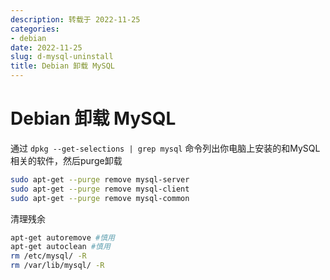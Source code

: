 ```yaml
---
description: 转载于 2022-11-25
categories:
- debian
date: 2022-11-25
slug: d-mysql-uninstall
title: Debian 卸载 MySQL
---
```


# Debian 卸载 MySQL

通过 `dpkg --get-selections | grep mysql` 命令列出你电脑上安装的和MySQL相关的软件，然后purge卸载

```bash
sudo apt-get --purge remove mysql-server
sudo apt-get --purge remove mysql-client
sudo apt-get --purge remove mysql-common
```

清理残余

```bash
apt-get autoremove #慎用
apt-get autoclean #慎用
rm /etc/mysql/ -R
rm /var/lib/mysql/ -R
```

